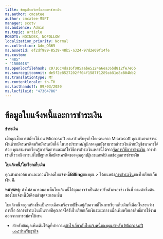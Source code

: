 ```yaml
---
title: ข้อมูลใบแจ้งหนี้และการชำระเงิน
ms.author: cmcatee
author: cmcatee-MSFT
manager: scotv
ms.audience: Admin
ms.topic: article
ROBOTS: NOINDEX, NOFOLLOW
localization_priority: Normal
ms.collection: Adm_O365
ms.assetid: ef2df989-8539-48b5-a324-97d2e09f14fe
ms.custom:
- "485"
- "1500018"
ms.openlocfilehash: c9716c4da16f085aabe5124a6ea36bd812fe7e6b
ms.sourcegitcommit: de5f2e8527202ff04f1587f1289ab81e8c804bb2
ms.translationtype: MT
ms.contentlocale: th-TH
ms.lasthandoff: 09/03/2020
ms.locfileid: "47364786"
---
```

# <a name="invoice-and-payment-information"></a>ข้อมูลใบแจ้งหนี้และการชำระเงิน

**ชำระเงิน**

เมื่อคุณซื้อการสมัครใช้งาน Microsoft ๓๖๕สำหรับธุรกิจโดยตรงจาก Microsoft คุณสามารถชำระเงินด้วยบัตรเครดิตหรือบัตรเดบิตได้  ในบางประเทศ/ภูมิภาคคุณยังสามารถชำระเงินด้วยบัญชีธนาคารได้ด้วย  คุณสามารถเรียนรู้การจัดการและแก้ไขวิธีการชำระเงินเหล่านี้ได้จาก[จัดการวิธีการชำระเงิน](https://docs.microsoft.com/microsoft-365/commerce/billing-and-payments/manage-payment-methods) การทำเช่นนี้รวมถึงการแก้ไขปัญหาเมื่อบัตรเครดิตของคุณถูกปฏิเสธและอัปเดตข้อมูลการชำระเงิน

**ใบแจ้งหนี้/ใบเรียกเก็บเงิน**

คุณสามารถค้นหาและดาวน์โหลดใบแจ้งหนี้**Billing**ของคุณ  >  ได้บนหน้า[การชำระเงิน](https://go.microsoft.com/fwlink/p/?linkid=848039)ของใบเรียกเก็บเงิน &  

**หมายเหตุ**: ถ้าไม่สามารถมองเห็นใบแจ้งหนี้ได้คุณอาจจำเป็นต้องปรับตัวกรองช่วงวันที่  ตามค่าเริ่มต้นของใบแจ้งหนี้3เดือนล่าสุดจะแสดงขึ้น

ใบแจ้งหนี้จะถูกสร้างขึ้นเป็นรายเดือนหรือรายปีขึ้นอยู่กับความถี่ในการเรียกเก็บเงินที่เลือกในระหว่างการซื้อ  ถ้าการชำระเงินเป็นรายปีคุณอาจได้รับใบเรียกเก็บเงินระยะกลางเมื่อเพิ่มหรือเอาสิทธิ์การใช้งานออกจากการสมัครใช้งาน

- สำหรับข้อมูลเพิ่มเติมให้ดูที่ทำความ[เข้าใจเกี่ยวกับใบแจ้งหนี้ของคุณสำหรับ Microsoft ๓๖๕สำหรับธุรกิจ](https://docs.microsoft.com/microsoft-365/commerce/billing-and-payments/understand-your-invoice2)